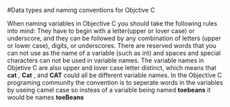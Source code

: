 #Data types and naming conventions for Objctive C

  When naming variables in Objective C you should take the following rules into mind: They have to begin with a letter(upper or lover case)
or underscore, and they can be followed by any combination of letters (upper or lower case), digits, or underscores. There are reserved 
words that you can not use as the name of a variable (such as int) and spaces and special characters can not be used in variable names. 
The variable names in Objetive C are also upper and lover case letter distinct, which means that **cat** , **Cat** , and **CAT** could all be different 
variable names. In the Objective C programing community the convention is to seperate words in the variables by useing camel case so insteas of a variable 
being named **toebeans** it would be names **toeBeans**

